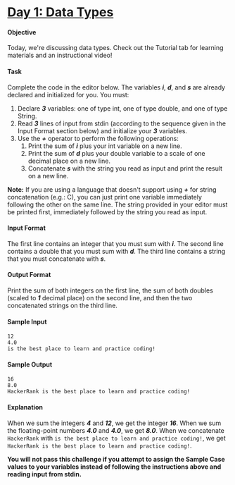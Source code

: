# [Day 1: Data Types](https://www.hackerrank.com/challenges/30-data-types)

#### Objective
Today, we're discussing data types. Check out the Tutorial tab for learning materials and an instructional video!

#### Task
Complete the code in the editor below. The variables __*i*__, __*d*__, and __*s*__ are already declared and initialized for you. You must:

1. Declare __*3*__ variables: one of type int, one of type double, and one of type String.
2. Read __*3*__ lines of input from stdin (according to the sequence given in the Input Format section below) and initialize your __*3*__ variables.
3. Use the __*+*__ operator to perform the following operations:
    1. Print the sum of __*i*__ plus your int variable on a new line.
    2. Print the sum of __*d*__ plus your double variable to a scale of one decimal place on a new line.
    3. Concatenate __*s*__ with the string you read as input and print the result on a new line.

__Note:__ If you are using a language that doesn't support using __*+*__ for string concatenation (e.g.: C), you can just print one variable immediately following the other on the same line. The string provided in your editor must be printed first, immediately followed by the string you read as input.

#### Input Format
The first line contains an integer that you must sum with __*i*__.
The second line contains a double that you must sum with __*d*__.
The third line contains a string that you must concatenate with __*s*__.

#### Output Format
Print the sum of both integers on the first line, the sum of both doubles (scaled to __*1*__ decimal place) on the second line, and then the two concatenated strings on the third line.

#### Sample Input
```
12
4.0
is the best place to learn and practice coding!
```

#### Sample Output
```
16
8.0
HackerRank is the best place to learn and practice coding!
```

#### Explanation
When we sum the integers __*4*__ and __*12*__, we get the integer __*16*__.
When we sum the floating-point numbers __*4.0*__ and __*4.0*__, we get __*8.0*__.
When we concatenate `HackerRank` with `is the best place to learn and practice coding!`, we get `HackerRank is the best place to learn and practice coding!`.

__You will not pass this challenge if you attempt to assign the Sample Case values to your variables instead of following the instructions above and reading input from stdin.__
